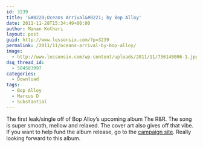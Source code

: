 ```yaml
---
id: 3239
title: '&#8220;Oceans Arrival&#8221; by Bop Alloy'
date: 2011-11-28T15:34:49+00:00
author: Manan Kothari
layout: post
guid: http://www.lessonsix.com/?p=3239
permalink: /2011/11/oceans-arrival-by-bop-alloy/
image:
  - http://www.lessonsix.com/wp-content/uploads/2011/11/736148006-1.jpg
dsq_thread_id:
  - 504583997
categories:
  - Download
tags:
  - Bop Alloy
  - Marcus D
  - Substantial
---
```

The first leak/single off of Bop Alloy&#8217;s upcoming album The R&R. The song is super smooth, mellow and relaxed. The cover art also gives off that vibe. If you want to help fund the album release, go to the <a href="http://www.indiegogo.com/The-R-and-R?a=130379&i=addr" target="_blank">campaign site</a>. Really looking forward to this album.